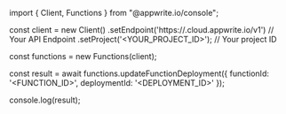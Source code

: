 import { Client, Functions } from "@appwrite.io/console";

const client = new Client()
    .setEndpoint('https://<REGION>.cloud.appwrite.io/v1') // Your API Endpoint
    .setProject('<YOUR_PROJECT_ID>'); // Your project ID

const functions = new Functions(client);

const result = await functions.updateFunctionDeployment({
    functionId: '<FUNCTION_ID>',
    deploymentId: '<DEPLOYMENT_ID>'
});

console.log(result);
